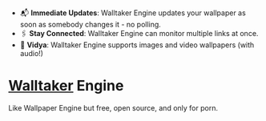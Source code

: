 - 📬 **Immediate Updates**: Walltaker Engine updates your wallpaper as soon as 
    somebody changes it - no polling.
- 🖇 **Stay Connected**: Walltaker Engine can monitor multiple links at once.
- 🎦 **Vidya**: Walltaker Engine supports images and video wallpapers
    (with audio!)

# [Walltaker](https://walltaker.joi.how/) Engine

Like Wallpaper Engine but free, open source, and only for porn.